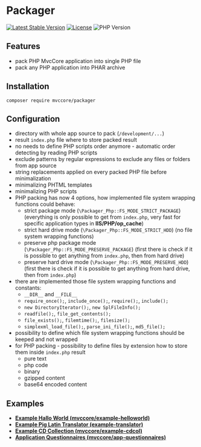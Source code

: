 # Packager

[![Latest Stable Version](https://img.shields.io/badge/Stable-v2.1.7-brightgreen.svg?style=plastic)](https://github.com/mvccore/packager/releases)
[![License](https://img.shields.io/badge/Licence-BSD-brightgreen.svg?style=plastic)](https://mvccore.github.io/docs/packager/2.0.0/LICENCE.md)
![PHP Version](https://img.shields.io/badge/PHP->=5.3-brightgreen.svg?style=plastic)

## Features
- pack PHP MvcCore application into single PHP file
- pack any PHP application into PHAR archive

## Installation
```shell
composer require mvccore/packager
```

## Configuration
- directory with whole app source to pack (`/development/...`)
- result `index.php` file where to store packed result
- no needs to define PHP scripts order anymore - automatic order detecting by reading PHP scripts
- exclude patterns by regular expressions to exclude any files or folders from app source
- string replacements applied on every packed PHP file before minimalization
- minimalizing PHTML templates
- minimalizing PHP scripts
- PHP packing has now 4 options, how implemented file system wrapping functions could behave:
  - strict package mode (`\Packager_Php::FS_MODE_STRICT_PACKAGE`)
    (everything is only possible to get from `index.php`, very fast for specific application types in **IIS/PHP/op_cache**)
  - strict hard drive mode (`\Packager_Php::FS_MODE_STRICT_HDD`)
    (no file system wrapping functions)
  - preserve php package mode (`\Packager_Php::FS_MODE_PRESERVE_PACKAGE`)
    (first there is check if it is possible to get anything from `index.php`, then from hard drive)
  - preserve hard drive mode (`\Packager_Php::FS_MODE_PRESERVE_HDD`)
    (first there is check if it is possible to get anything from hard drive, then from `index.php`)
- there are implemented those file system wrapping functions and constants:
  - `__DIR__` and `__FILE__`
  - `require_once();`, `include_once();`, `require();`, `include();`
  - `new DirectoryIterator();`, `new SplFileInfo();` 
  - `readfile();`, `file_get_contents();`
  - `file_exists();`, `filemtime();`, `filesize();`
  - `simplexml_load_file();`, `parse_ini_file();`, `md5_file();`
- possibility to define which file system wrapping functions should be keeped and not wrapped
- for PHP packing - possibility to define files by extension how to store them inside `index.php` result
  - pure text
  - php code
  - binary
  - gzipped content
  - base64 encoded content

## Examples
- [**Example Hallo World (mvccore/example-helloworld)**](https://github.com/mvccore/example-helloworld)
- [**Example Pig Latin Translator (example-translator)**](https://github.com/mvccore/example-translator)
- [**Example CD Collection (mvccore/example-cdcol)**](https://github.com/mvccore/example-cdcol)
- [**Application Questionnaires (mvccore/app-questionnaires)**](https://github.com/mvccore/app-questionnaires)
